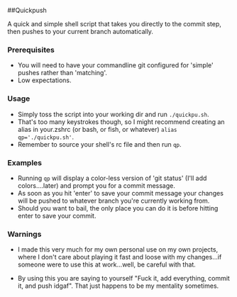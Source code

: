 ##Quickpush

A quick and simple shell script that takes you directly to the commit step, then pushes to your current branch automatically.

### Prerequisites

* You will need to have your commandline git configured for 'simple' pushes rather than 'matching'.
* Low expectations. 

### Usage

* Simply toss the script into your working dir and run `./quickpu.sh`.
* That's too many keystrokes though, so I might recommend creating an alias in your.zshrc (or bash, or fish, or whatever) 
`alias qp='./quickpu.sh'`.
* Remember to source your shell's rc file and then run `qp`.

### Examples

* Running `qp` will display a color-less version of 'git status' (I'll add colors....later) and prompt you for a commit message.
* As soon as you hit 'enter' to save your commit message your changes will be pushed to whatever branch you're currently working from.
* Should you want to bail, the only place you can do it is before hitting enter to save your commit. 

### Warnings

* I made this very much for my own personal use on my own projects, where I don't care about playing it fast and loose with my changes...if someone were to use this at work...well, be careful with that. 

* By using this you are saying to yourself "Fuck it, add everything, commit it, and push idgaf". That just happens to be my mentality sometimes.
